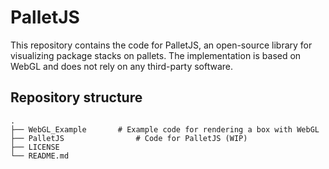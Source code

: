 # PalletJS

This repository contains the code for PalletJS, an open-source library for visualizing package stacks on pallets. The implementation is based on WebGL and does not rely on any third-party software.

## Repository structure

    .
    ├── WebGL_Example		# Example code for rendering a box with WebGL
    ├── PalletJS             	# Code for PalletJS (WIP)
    ├── LICENSE
    └── README.md


